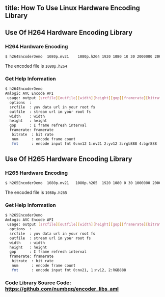 title: How To Use Linux Hardware Encoding Library
---
## Use Of H264 Hardware Encoding Library

### H264 Hardware Encoding
```sh
$ h264EncoderDemo  1080p.nv21    1080p.h264 1920 1080 10 30 2000000 2000 1
```
The encoded file is `1080p.h264`

### Get Help Information
```sh
$ h264EncoderDemo
Amlogic AVC Encode API
 usage: output [srcfile][outfile][width][height][gop][framerate][bitrate][num][fmt]
  options  :
  srcfile  : yuv data url in your root fs
  outfile  : stream url in your root fs
  width    : width
  height   : height
  gop      : I frame refresh interval
  framerate: framerate
   bitrate  : bit rate
   num      : encode frame count
   fmt      : encode input fmt 0:nv12 1:nv21 2:yv12 3:rgb888 4:bgr888
```

## Use Of H265 Hardware Encoding Library
### H265 Hardware Encoding
```sh
$ h265EncoderDemo  1080p.nv21   1080p.h265  1920 1080 0 30 1000000 2000 0
```
The encoded file is `1080p.h265`

### Get Help Information
```sh
$ h265EncoderDemo
Amlogic AVC Encode API
 usage: output [srcfile][outfile][width][height][gop][framerate][bitrate][num]
  options  :
  srcfile  : yuv data url in your root fs
  outfile  : stream url in your root fs
  width    : width
  height   : height
  gop      : I frame refresh interval
  framerate: framerate
   bitrate  : bit rate
   num      : encode frame count
   fmt      : encode input fmt 0:nv21, 1:nv12, 2:RGB888
```
### Code Library Source Code: https://github.com/numbqq/encoder_libs_aml
